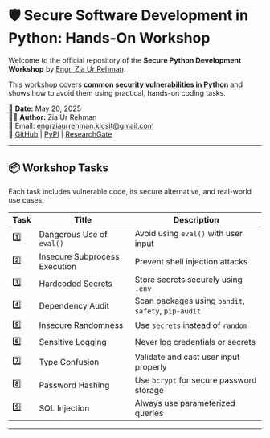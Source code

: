 # 🛡️ Secure Software Development in Python: Hands-On Workshop

Welcome to the official repository of the **Secure Python Development Workshop** by [Engr. Zia Ur Rehman](https://www.linkedin.com/in/zia-ur-rehman-217a6212b/).

This workshop covers **common security vulnerabilities in Python** and shows how to avoid them using practical, hands-on coding tasks.

📅 **Date:** May 20, 2025  
👨‍🏫 **Author:** Zia Ur Rehman  
📩 Email: engrziaurrehman.kicsit@gmail.com  
🔗 [GitHub](https://github.com/ZiaUrRehman-bit) | [PyPI](https://pypi.org/user/ZiaUrRehman-bit) | [ResearchGate](https://www.researchgate.net/profile/Zia-Rehman-53)

---

## 📦 Workshop Tasks

Each task includes vulnerable code, its secure alternative, and real-world use cases:

| Task | Title | Description |
|------|-------|-------------|
| 1️⃣ | Dangerous Use of `eval()` | Avoid using `eval()` with user input |
| 2️⃣ | Insecure Subprocess Execution | Prevent shell injection attacks |
| 3️⃣ | Hardcoded Secrets | Store secrets securely using `.env` |
| 4️⃣ | Dependency Audit | Scan packages using `bandit`, `safety`, `pip-audit` |
| 5️⃣ | Insecure Randomness | Use `secrets` instead of `random` |
| 6️⃣ | Sensitive Logging | Never log credentials or secrets |
| 7️⃣ | Type Confusion | Validate and cast user input properly |
| 8️⃣ | Password Hashing | Use `bcrypt` for secure password storage |
| 9️⃣ | SQL Injection | Always use parameterized queries |

---
